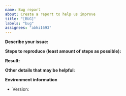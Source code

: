 ```yaml
---
name: Bug report
about: Create a report to help us improve
title: "[BUG]"
labels: "bug"
assignees: "abhi1693"
---
```


<!--
Please search for existing issues first
-->

**Describe your issue:**

**Steps to reproduce (least amount of steps as possible):**

**Result:**

**Other details that may be helpful:**

**Environment information**

- Version: